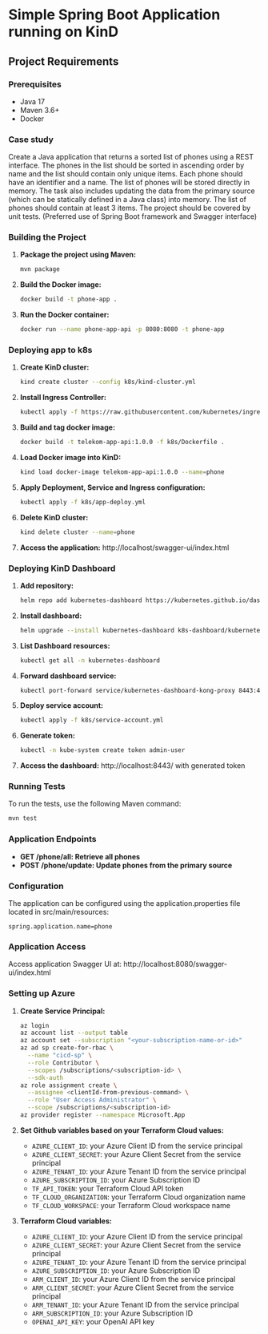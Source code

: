 # Simple Spring Boot Application running on KinD

## Project Requirements

### Prerequisites
- Java 17
- Maven 3.6+
- Docker

### Case study
Create a Java application that returns a sorted list of phones using a REST interface. The phones in the list should be sorted in ascending order by name and the list should contain only unique items. Each phone should have an identifier and a name. The list of phones will be stored directly in memory. The task also includes updating the data from the primary source (which can be statically defined in a Java class) into memory. The list of phones should contain at least 3 items. The project should be covered by unit tests. (Preferred use of Spring Boot framework and Swagger interface)

### Building the Project
1. **Package the project using Maven:**
   ```bash
   mvn package
   ```
2. **Build the Docker image:**
   ```bash
   docker build -t phone-app .
   ```
3. **Run the Docker container:**
   ```bash
   docker run --name phone-app-api -p 8080:8080 -t phone-app
   ```

### Deploying app to k8s
1. **Create KinD cluster:**
   ```bash
   kind create cluster --config k8s/kind-cluster.yml
   ```
2. **Install Ingress Controller:**
   ```bash
   kubectl apply -f https://raw.githubusercontent.com/kubernetes/ingress-nginx/main/deploy/static/provider/kind/deploy.yaml
   ```
3. **Build and tag docker image:**
   ```bash
   docker build -t telekom-app-api:1.0.0 -f k8s/Dockerfile .
   ```
4. **Load Docker image into KinD:**
   ```bash
   kind load docker-image telekom-app-api:1.0.0 --name=phone
   ```
5. **Apply Deployment, Service and Ingress configuration:**
   ```bash
   kubectl apply -f k8s/app-deploy.yml
   ```
6. **Delete KinD cluster:**
   ```bash
   kind delete cluster --name=phone 
   ```
7. **Access the application:**
   http://localhost/swagger-ui/index.html

### Deploying KinD Dashboard 
1. **Add repository:**
   ```bash
   helm repo add kubernetes-dashboard https://kubernetes.github.io/dashboard/
   ```
2. **Install dashboard:**
   ```bash
   helm upgrade --install kubernetes-dashboard k8s-dashboard/kubernetes-dashboard --create-namespace -n kubernetes-dashboard
   ```
3. **List Dashboard resources:**
   ```bash
   kubectl get all -n kubernetes-dashboard
   ```
4. **Forward dashboard service:**
   ```bash
   kubectl port-forward service/kubernetes-dashboard-kong-proxy 8443:443 -n kubernetes-dashboard
   ```
5. **Deploy service account:**
   ```bash
   kubectl apply -f k8s/service-account.yml
   ```
6. **Generate token:**
   ```bash
   kubectl -n kube-system create token admin-user
   ```
7. **Access the dashboard:**
   http://localhost:8443/ with generated token

### Running Tests
To run the tests, use the following Maven command:
```bash
mvn test
```

### Application Endpoints
- **GET /phone/all: Retrieve all phones**
- **POST /phone/update: Update phones from the primary source**

### Configuration
The application can be configured using the application.properties file located in src/main/resources:
```properties
spring.application.name=phone
```

### Application Access
Access application Swagger UI at: http://localhost:8080/swagger-ui/index.html

### Setting up Azure
1. **Create Service Principal:**
   ```bash
   az login
   az account list --output table
   az account set --subscription "<your-subscription-name-or-id>"
   az ad sp create-for-rbac \
     --name "cicd-sp" \
     --role Contributor \
     --scopes /subscriptions/<subscription-id> \
     --sdk-auth
   az role assignment create \
     --assignee <clientId-from-previous-command> \
     --role "User Access Administrator" \
     --scope /subscriptions/<subscription-id>
   az provider register --namespace Microsoft.App
   ```
   
2. **Set Github variables based on your Terraform Cloud values:**
   - `AZURE_CLIENT_ID`: your Azure Client ID from the service principal
   - `AZURE_CLIENT_SECRET`: your Azure Client Secret from the service principal
   - `AZURE_TENANT_ID`: your Azure Tenant ID from the service principal
   - `AZURE_SUBSCRIPTION_ID`: your Azure Subscription ID
   - `TF_API_TOKEN`: your Terraform Cloud API token
   - `TF_CLOUD_ORGANIZATION`: your Terraform Cloud organization name
   - `TF_CLOUD_WORKSPACE`: your Terraform Cloud workspace name

3. **Terraform Cloud variables:**
   - `AZURE_CLIENT_ID`: your Azure Client ID from the service principal
   - `AZURE_CLIENT_SECRET`: your Azure Client Secret from the service principal
   - `AZURE_TENANT_ID`: your Azure Tenant ID from the service principal
   - `AZURE_SUBSCRIPTION_ID`: your Azure Subscription ID
   - `ARM_CLIENT_ID`: your Azure Client ID from the service principal
   - `ARM_CLIENT_SECRET`: your Azure Client Secret from the service principal
   - `ARM_TENANT_ID`: your Azure Tenant ID from the service principal
   - `ARM_SUBSCRIPTION_ID`: your Azure Subscription ID
   - `OPENAI_API_KEY`: your OpenAI API key